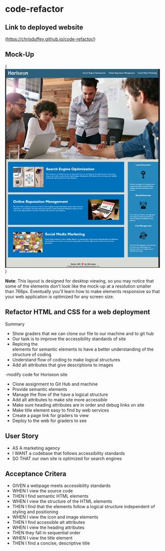 # code-refactor

## Link to deployed website
<!-- link to the git hub pages -->
(https://chrisduffey.github.io/code-refactor/)

## Mock-Up


(![The Horiseon webpage includes a navigation bar, a header image, and cards with text and images at the bottom of the page](<assets/images/mockup img.png>))

**Note**: This layout is designed for desktop viewing, so you may notice that some of the elements don't look like the mock-up at a resolution smaller than 768px. Eventually you'll learn how to make elements responsive so that your web application is optimized for any screen size.

## Refactor HTML and CSS for a web deployment

Summary
- Show graders that we can clone our file to our machine and to git hub
- Our task is to improve the accessibility standards of site
- Replcing the <div> elements for semantic elements to have a better understanding of the structure of coding
- Understand flow of coding to make logical structures
- Add alt attributes that give descriptions to images

-modify code for Horiseon site
- Clone assignment to Git Hub and machine    
- Provide semantic elements
- Manage the flow of the have a logical structure
- Add alt attributes to make site more accessible
- Make sure heading attributes are in order and debug links on site
- Make title element easy to find by web services
- Create a page link for graders to view
- Deploy to the web for graders to see





## User Story
* AS A marketing agency
* I WANT a codebase that follows accessibility standards
* SO THAT our own site is optimized for search engines

## Acceptance Critera

* GIVEN a webpage meets accessibility standards
* WHEN I view the source code
* THEN I find semantic HTML elements
* WHEN I view the structure of the HTML elements
* THEN I find that the elements follow a logical structure independent of styling and positioning
* WHEN I view the icon and image elements
* THEN I find accessible alt attributes
* WHEN I view the heading attributes
* THEN they fall in sequential order
* WHEN I view the title element
* THEN I find a concise, descriptive title















